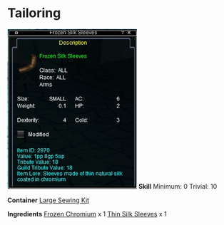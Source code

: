 <!-- TITLE: Frozen Silk Sleeves -->
<!-- SUBTITLE: Made of spider silk soaked in chromium -->

# Tailoring
![Frozen Silk Sleeves](/uploads/tailoring/frozen-silk-sleeves.jpg "Frozen Silk Sleeves")
**Skill**
Minimum: 0
Trivial: 10

**Container**
[Large Sewing Kit](large-sewing-kit)

**Ingredients**
[Frozen Chromium](frozen-chromium) x 1
[Thin Silk Sleeves](thin-silk-sleeves) x 1